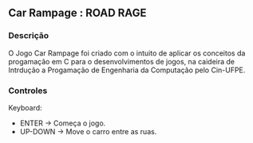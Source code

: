 
## Car Rampage : ROAD RAGE

### Descrição
O Jogo Car Rampage foi criado com o intuito de aplicar os conceitos da progamação em C para o desenvolvimentos de jogos, na caideira de Intrdução a Progamação de Engenharia da Computação pelo Cin-UFPE.

### Controles

Keyboard:
 - ENTER -> Começa o jogo.
 - UP-DOWN -> Move o carro entre as ruas.
